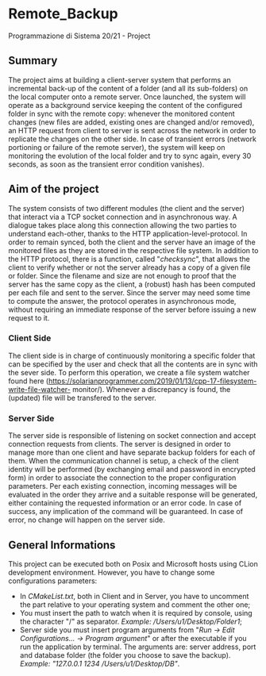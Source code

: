# Remote_Backup
Programmazione di Sistema 20/21 - Project

## Summary
The project aims at building a client-server system that performs an incremental back-up of the content of a folder (and all its sub-folders) on the local computer onto a remote server. Once launched, the system will operate as a background service keeping the content of the configured folder in sync with the remote copy: whenever the monitored content changes (new files are added, existing ones are changed and/or removed), an HTTP request from client to server is sent across the network in order to replicate the changes on the other side. In case of transient errors (network portioning or failure of the remote server), the system will keep on monitoring the evolution of the local folder and try to sync again, every 30 seconds, as soon as the transient error condition vanishes).

## Aim of the project
The system consists of two different modules (the client and the server) that interact via a TCP socket connection and in asynchronous way. A dialogue takes place along this connection allowing the two parties to understand each-other, thanks to the HTTP application-level-protocol.
In order to remain synced, both the client and the server have an image of the monitored files as they are stored in the respective file system. 
In addition to the HTTP protocol, there is a function, called "*checksync*", that allows the client to verify whether or not the server already has a copy of a given file or folder. Since the filename and size are not enough to proof that the server has the same copy as the client, a (robust) hash has been computed per each file and sent to the server. Since the server may need some time to compute the answer, the protocol operates in asynchronous mode, without requiring an immediate response of the server before issuing a new request to it.

### Client Side
The client side is in charge of continuously monitoring a specific folder that can be specified by the user and check that all the contents are in sync with the sever side. To perform this operation, we create a file system watcher found here (https://solarianprogrammer.com/2019/01/13/cpp-17-filesystem-write-file-watcher-
monitor/). Whenever a discrepancy is found, the (updated) file  will be transfered to the server. 

### Server Side
The server side is responsible of listening on socket connection and accept connection requests from clients. The server is designed in order to manage more than one client and have separate backup folders for each of them. When the communication channel is setup, a check of the client identity will be performed (by exchanging email and password in encrypted form) in order to associate the connection to the proper configuration parameters. 
Per each existing connection, incoming messages will be evaluated in the order they arrive and a suitable response will be generated, either containing the requested information or an error code. In case of success, any implication of the command will be guaranteed. In case of error, no change will happen on the server
side.

## General Informations
This project can be executed both on Posix and Microsoft hosts using CLion development environment. However, you have to change some configurations parameters:
- In *CMakeList.txt*, both in Client and in Server, you have to uncomment the part relative to your operating system and comment the other one;
- You must insert the path to watch when it is required by console, using the character "/" as separator. *Example: /Users/u1/Desktop/Folder1*;
- Server side you must insert program arguments from "*Run -> Edit Configurations... -> Program argument*" or after the executable if you run the application by terminal. The arguments are: server address, port and database folder (the folder you choose to save the backup). *Example: "127.0.0.1 1234 /Users/u1/Desktop/DB"*.
